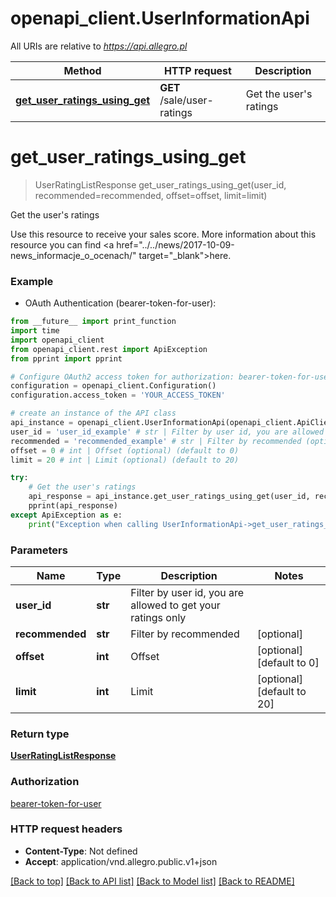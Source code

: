 # openapi_client.UserInformationApi

All URIs are relative to *https://api.allegro.pl*

Method | HTTP request | Description
------------- | ------------- | -------------
[**get_user_ratings_using_get**](UserInformationApi.md#get_user_ratings_using_get) | **GET** /sale/user-ratings | Get the user&#39;s ratings


# **get_user_ratings_using_get**
> UserRatingListResponse get_user_ratings_using_get(user_id, recommended=recommended, offset=offset, limit=limit)

Get the user's ratings

Use this resource to receive your sales score. More information about this resource you can find <a href=\"../../news/2017-10-09-news_informacje_o_ocenach/\" target=\"_blank\">here</a>.

### Example

* OAuth Authentication (bearer-token-for-user): 
```python
from __future__ import print_function
import time
import openapi_client
from openapi_client.rest import ApiException
from pprint import pprint

# Configure OAuth2 access token for authorization: bearer-token-for-user
configuration = openapi_client.Configuration()
configuration.access_token = 'YOUR_ACCESS_TOKEN'

# create an instance of the API class
api_instance = openapi_client.UserInformationApi(openapi_client.ApiClient(configuration))
user_id = 'user_id_example' # str | Filter by user id, you are allowed to get your ratings only
recommended = 'recommended_example' # str | Filter by recommended (optional)
offset = 0 # int | Offset (optional) (default to 0)
limit = 20 # int | Limit (optional) (default to 20)

try:
    # Get the user's ratings
    api_response = api_instance.get_user_ratings_using_get(user_id, recommended=recommended, offset=offset, limit=limit)
    pprint(api_response)
except ApiException as e:
    print("Exception when calling UserInformationApi->get_user_ratings_using_get: %s\n" % e)
```

### Parameters

Name | Type | Description  | Notes
------------- | ------------- | ------------- | -------------
 **user_id** | **str**| Filter by user id, you are allowed to get your ratings only | 
 **recommended** | **str**| Filter by recommended | [optional] 
 **offset** | **int**| Offset | [optional] [default to 0]
 **limit** | **int**| Limit | [optional] [default to 20]

### Return type

[**UserRatingListResponse**](UserRatingListResponse.md)

### Authorization

[bearer-token-for-user](../README.md#bearer-token-for-user)

### HTTP request headers

 - **Content-Type**: Not defined
 - **Accept**: application/vnd.allegro.public.v1+json

[[Back to top]](#) [[Back to API list]](../README.md#documentation-for-api-endpoints) [[Back to Model list]](../README.md#documentation-for-models) [[Back to README]](../README.md)

